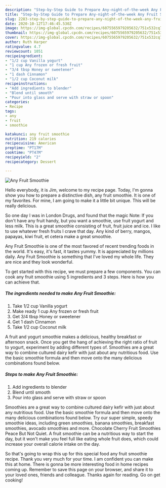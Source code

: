 ```yaml
---
description: "Step-by-Step Guide to Prepare Any-night-of-the-week Any Fruit Smoothie"
title: "Step-by-Step Guide to Prepare Any-night-of-the-week Any Fruit Smoothie"
slug: 2283-step-by-step-guide-to-prepare-any-night-of-the-week-any-fruit-smoothie
date: 2020-10-12T17:46:45.530Z
image: https://img-global.cpcdn.com/recipes/6075565979205632/751x532cq70/any-fruit-smoothie-recipe-main-photo.jpg
thumbnail: https://img-global.cpcdn.com/recipes/6075565979205632/751x532cq70/any-fruit-smoothie-recipe-main-photo.jpg
cover: https://img-global.cpcdn.com/recipes/6075565979205632/751x532cq70/any-fruit-smoothie-recipe-main-photo.jpg
author: Ruth Harper
ratingvalue: 4.7
reviewcount: 1051
recipeingredient:
- "1/2 cup Vanilla yogurt"
- "1 cup Any frozen or fresh fruit"
- "3/4 tbsp Honey or sweetener"
- "1 dash Cinnamon"
- "1/2 cup Coconut milk"
recipeinstructions:
- "Add ingredients to blender"
- "Blend until smooth"
- "Pour into glass and serve with straw or spoon"
categories:
- Recipe
tags:
- any
- fruit
- smoothie

katakunci: any fruit smoothie 
nutrition: 219 calories
recipecuisine: American
preptime: "PT17M"
cooktime: "PT47M"
recipeyield: "2"
recipecategory: Dessert

---
```



![Any Fruit Smoothie](https://img-global.cpcdn.com/recipes/6075565979205632/751x532cq70/any-fruit-smoothie-recipe-main-photo.jpg)

Hello everybody, it is Jim, welcome to my recipe page. Today, I'm gonna show you how to prepare a distinctive dish, any fruit smoothie. It is one of my favorites. For mine, I am going to make it a little bit unique. This will be really delicious.

So one day I was in London Drugs, and found that the magic Note: If you don&#39;t have any fruit handy, but you want a smoothie, use fruit yogurt and less milk. This is a great smoothie consisting of fruit, fruit juice and ice. I like to use whatever fresh fruits I crave that day. Any kind of berry, mangos, papayas, kiwi fruit, et cetera make a great smoothie.

Any Fruit Smoothie is one of the most favored of recent trending foods in the world. It's easy, it's fast, it tastes yummy. It is appreciated by millions daily. Any Fruit Smoothie is something that I've loved my whole life. They are nice and they look wonderful.


To get started with this recipe, we must prepare a few components. You can cook any fruit smoothie using 5 ingredients and 3 steps. Here is how you can achieve that.

<!--inarticleads1-->

##### The ingredients needed to make Any Fruit Smoothie:

1. Take 1/2 cup Vanilla yogurt
1. Make ready 1 cup Any frozen or fresh fruit
1. Get 3/4 tbsp Honey or sweetener
1. Get 1 dash Cinnamon
1. Take 1/2 cup Coconut milk


A fruit and yogurt smoothie makes a delicious, healthy breakfast or afternoon snack. Once you get the hang of achieving the right ratio of fruit to yogurt, experiment by adding different types of. Smoothies are a great way to combine cultured dairy kefir with just about any nutritious food. Use the basic smoothie formula and then move onto the many delicious combinations found below. 

<!--inarticleads2-->

##### Steps to make Any Fruit Smoothie:

1. Add ingredients to blender
1. Blend until smooth
1. Pour into glass and serve with straw or spoon


Smoothies are a great way to combine cultured dairy kefir with just about any nutritious food. Use the basic smoothie formula and then move onto the many delicious combinations found below. Try our super simple, speedy smoothie ideas, including green smoothies, banana smoothies, breakfast smoothies, avocado smoothies and more. Chocolate Cherry Fruit Smoothies Peace But Not Quiet. A fruit smoothie can be a nutritious way to start the day, but it won&#39;t make you feel full like eating whole fruit does, which could increase your overall calorie intake on the day. 

So that's going to wrap this up for this special food any fruit smoothie recipe. Thank you very much for your time. I am confident you can make this at home. There is gonna be more interesting food in home recipes coming up. Remember to save this page on your browser, and share it to your loved ones, friends and colleague. Thanks again for reading. Go on get cooking!
